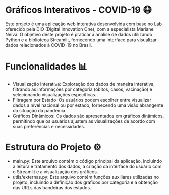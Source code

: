 # Gráficos Interativos - COVID-19 😷
Este projeto é uma aplicação web interativa desenvolvida com base no Lab oferecido pela DIO (Digital Innovation One), com a especialista Mariane Neiva. O objetivo deste projeto é praticar a análise de dados utilizando Python e a biblioteca Streamlit, fornecendo uma interface para visualizar dados relacionados à COVID-19 no Brasil.

# Funcionalidades 📊
- Visualização Interativa: Exploração dos dados de maneira interativa, filtrando as informações por categoria (óbitos, casos, vacinação) e selecionando visualizações específicas.
- Filtragem por Estado: Os usuários podem escolher entre visualizar dados a nível nacional ou por estado, fornecendo uma visão abrangente da situação da pandemia.
- Gráficos Dinâmicos: Os dados são apresentados em gráficos dinâmicos, permitindo que os usuários ajustem as visualizações de acordo com suas preferências e necessidades.

# Estrutura do Projeto ⚙️
- main.py: Este arquivo contém o código principal da aplicação, incluindo a leitura e tratamento dos dados, a criação da interface do usuário com o Streamlit e a visualização dos gráficos.
- utils/externas.py: Este arquivo contém funções auxiliares utilizadas no projeto, incluindo a definição dos gráficos por categoria e a obtenção das URLs das bandeiras dos estados.
